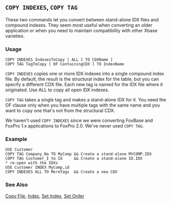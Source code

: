 ## `COPY INDEXES`, `COPY TAG`

These two commands let you convert between stand-alone IDX files and compound indexes. They seem most useful when converting an older application or when you need to maintain compatibility with other Xbase varieties.

### Usage

```foxpro
COPY INDEXES IndexesToCopy | ALL [ TO CDXName ]
COPY TAG TagToCopy [ OF ContainingCDX ] TO IndexName
```

`COPY INDEXES` copies one or more IDX indexes into a single compound index file. By default, the result is the structural index for the table, but you can specify a different CDX file. Each new tag is named for the IDX file where it originated. Use ALL to copy all open IDX indexes.

`COPY TAG` takes a single tag and makes a stand-alone IDX for it. You need the OF clause only when you have multiple tags with the same name and you want to copy one that's not from the structural CDX.

We haven't used `COPY INDEXES` since we were converting FoxBase and FoxPro 1.x applications to FoxPro 2.0. We've never used `COPY TAG`.

### Example

```foxpro
USE Customer
COPY TAG Company_Na TO MyComp && Create a stand-alone MYCOMP.IDX
COPY TAG Customer_I to Id     && Create a stand-alone ID.IDX
* re-open with the IDXs
USE Customer INDEX MyComp,id
COPY INDEXES ALL TO MoreTags  && Create a new CDX
```
### See Also

[Copy File](s4g163.md), [Index](s4g074.md), [Set Index](s4g093.md), [Set Order](s4g093.md)
